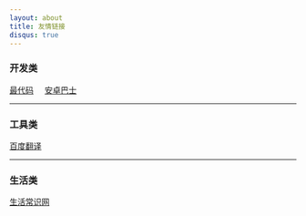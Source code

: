 ```yaml
---
layout: about
title: 友情链接
disqus: true
---
```



### 开发类

[最代码](http://www.zuidaima.com) &nbsp; &nbsp;  [安卓巴士](http://www.apkbus.com/)&nbsp; &nbsp; 

---

### 工具类

[百度翻译](http://fanyi.baidu.com) &nbsp; &nbsp; 

---

### 生活类

[生活常识网](http://www.woygo.com)&nbsp; &nbsp; 

    

